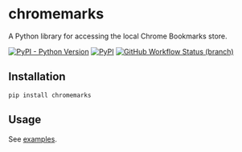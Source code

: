 # chromemarks

A Python library for accessing the local Chrome Bookmarks store.

[![PyPI - Python Version](https://img.shields.io/pypi/pyversions/chromemarks)](https://pypi.org/project/chromemarks/)
[![PyPI](https://img.shields.io/pypi/v/chromemarks)](https://pypi.org/project/chromemarks/)
[![GitHub Workflow Status (branch)](https://img.shields.io/github/workflow/status/josxa/chromemarks/Build/main)](https://github.com/JosXa/chromemarks/actions?query=workflow%3ABuild)

## Installation

`pip install chromemarks`

## Usage

See [examples](https://github.com/JosXa/chromemarks/tree/main/examples).
